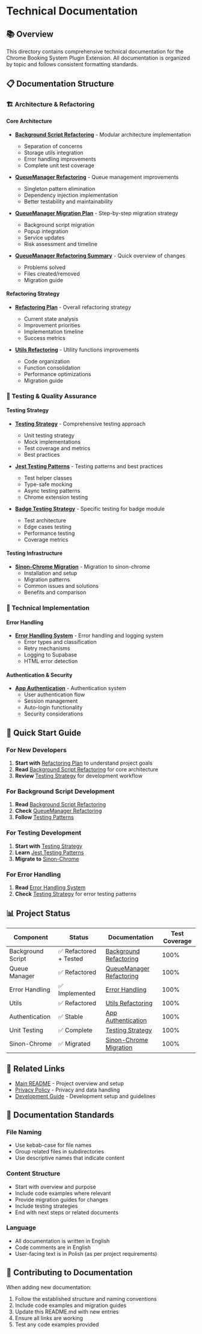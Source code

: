 # Technical Documentation

## 📚 Overview

This directory contains comprehensive technical documentation for the Chrome Booking System Plugin Extension. All documentation is organized by topic and follows consistent formatting standards.

## 📋 Documentation Structure

### 🏗️ Architecture & Refactoring

#### Core Architecture

- **[Background Script Refactoring](./architecture/background-refactoring.md)** - Modular architecture implementation

    - Separation of concerns
    - Storage utils integration
    - Error handling improvements
    - Complete unit test coverage

- **[QueueManager Refactoring](./architecture/queue-manager-refactoring.md)** - Queue management improvements

    - Singleton pattern elimination
    - Dependency injection implementation
    - Better testability and maintainability

- **[QueueManager Migration Plan](./architecture/queue-manager-migration-plan.md)** - Step-by-step migration strategy

    - Background script migration
    - Popup integration
    - Service updates
    - Risk assessment and timeline

- **[QueueManager Refactoring Summary](./architecture/queue-manager-refactoring-summary.md)** - Quick overview of changes
    - Problems solved
    - Files created/removed
    - Migration guide

#### Refactoring Strategy

- **[Refactoring Plan](./architecture/refactoring-plan.md)** - Overall refactoring strategy

    - Current state analysis
    - Improvement priorities
    - Implementation timeline
    - Success metrics

- **[Utils Refactoring](./architecture/utils-refactoring.md)** - Utility functions improvements
    - Code organization
    - Function consolidation
    - Performance optimizations
    - Migration guide

### 🧪 Testing & Quality Assurance

#### Testing Strategy

- **[Testing Strategy](./testing/testing-strategy.md)** - Comprehensive testing approach

    - Unit testing strategy
    - Mock implementations
    - Test coverage and metrics
    - Best practices

- **[Jest Testing Patterns](./testing/jest-testing-patterns.md)** - Testing patterns and best practices

    - Test helper classes
    - Type-safe mocking
    - Async testing patterns
    - Chrome extension testing

- **[Badge Testing Strategy](./testing/badge-testing-strategy.md)** - Specific testing for badge module
    - Test architecture
    - Edge cases testing
    - Performance testing
    - Coverage metrics

#### Testing Infrastructure

- **[Sinon-Chrome Migration](./testing/sinon-chrome-migration.md)** - Migration to sinon-chrome
    - Installation and setup
    - Migration patterns
    - Common issues and solutions
    - Benefits and comparison

### 🔧 Technical Implementation

#### Error Handling

- **[Error Handling System](./implementation/error-handling.md)** - Error handling and logging system
    - Error types and classification
    - Retry mechanisms
    - Logging to Supabase
    - HTML error detection

#### Authentication & Security

- **[App Authentication](./implementation/app-authentication.md)** - Authentication system
    - User authentication flow
    - Session management
    - Auto-login functionality
    - Security considerations

## 🎯 Quick Start Guide

### For New Developers

1. **Start with** [Refactoring Plan](./architecture/refactoring-plan.md) to understand project goals
2. **Read** [Background Script Refactoring](./architecture/background-refactoring.md) for core architecture
3. **Review** [Testing Strategy](./testing/testing-strategy.md) for development workflow

### For Background Script Development

1. **Read** [Background Script Refactoring](./architecture/background-refactoring.md)
2. **Check** [QueueManager Refactoring](./architecture/queue-manager-refactoring.md)
3. **Follow** [Testing Patterns](./testing/jest-testing-patterns.md)

### For Testing Development

1. **Start with** [Testing Strategy](./testing/testing-strategy.md)
2. **Learn** [Jest Testing Patterns](./testing/jest-testing-patterns.md)
3. **Migrate to** [Sinon-Chrome](./testing/sinon-chrome-migration.md)

### For Error Handling

1. **Read** [Error Handling System](./implementation/error-handling.md)
2. **Check** [Testing Strategy](./testing/testing-strategy.md) for error testing patterns

## 📊 Project Status

| Component         | Status                 | Documentation                                                           | Test Coverage |
| ----------------- | ---------------------- | ----------------------------------------------------------------------- | ------------- |
| Background Script | ✅ Refactored + Tested | [Background Refactoring](./architecture/background-refactoring.md)      | 100%          |
| Queue Manager     | ✅ Refactored          | [QueueManager Refactoring](./architecture/queue-manager-refactoring.md) | 100%          |
| Error Handling    | ✅ Implemented         | [Error Handling](./implementation/error-handling.md)                    | 100%          |
| Utils             | ✅ Refactored          | [Utils Refactoring](./architecture/utils-refactoring.md)                | 100%          |
| Authentication    | ✅ Stable              | [App Authentication](./implementation/app-authentication.md)            | 100%          |
| Unit Testing      | ✅ Complete            | [Testing Strategy](./testing/testing-strategy.md)                       | 100%          |
| Sinon-Chrome      | ✅ Migrated            | [Sinon-Chrome Migration](./testing/sinon-chrome-migration.md)           | 100%          |

## 🔗 Related Links

- [Main README](../README.md) - Project overview and setup
- [Privacy Policy](../PRIVACY_POLICY.md) - Privacy and data handling
- [Development Guide](../DEVELOPMENT.md) - Development setup and guidelines

## 📝 Documentation Standards

### File Naming

- Use kebab-case for file names
- Group related files in subdirectories
- Use descriptive names that indicate content

### Content Structure

- Start with overview and purpose
- Include code examples where relevant
- Provide migration guides for changes
- Include testing strategies
- End with next steps or related documents

### Language

- All documentation is written in English
- Code comments are in English
- User-facing text is in Polish (as per project requirements)

## 🚀 Contributing to Documentation

When adding new documentation:

1. Follow the established structure and naming conventions
2. Include code examples and migration guides
3. Update this README.md with new entries
4. Ensure all links are working
5. Test any code examples provided
